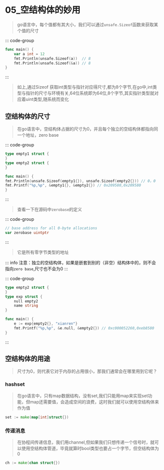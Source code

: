 # 05_空结构体的妙用

> go语言中，每个值都有其大小，我们可以通过`unsafe.Sizeof`函数来获取某个值的尺寸

::: code-group
```go
func main() {
	var a int = 12
	fmt.Println(unsafe.Sizeof(a))  // 8
	fmt.Println(unsafe.Sizeof(&a)) // 8
}
```
:::

> 如上,通过Sizeof 获取int类型与指针对应得尺寸,都为8个字节,在go中,int类型与指针的尺寸与环境有关,64位系统即为64位,8个字节,其实指针类型就对应着uint类型,随系统而变化

## 空结构体的尺寸

> 在go语言中，空结构体占据的尺寸为0，并且每个独立的空结构体都指向同一个地址，zero base 

::: code-group

```go
type empty1 struct {
}
type empty2 struct {
}

func main() {
fmt.Println(unsafe.Sizeof(empty1{}), unsafe.Sizeof(empty2{})) // 0，0
fmt.Printf("%p,%p", &empty1{}, &empty2{}) // 0x209580,0x209580
}
```

:::

> 查看一下在源码中`zerobase`的定义

::: code-group

```go
// base address for all 0-byte allocations
var zerobase uintptr
```
:::

> 它是所有零字节类型的地址

::: info
注意：独立的空结构体，如果是嵌套到别的（非空）结构体中的，则不会指向`zero base`,尺寸也不会为0
:::

::: code-group

```go
type empty2 struct {
}
type exp struct {
	null empty2
	name string
}

func main() {
	e := exp{empty2{}, "xianren"}
	fmt.Printf("%p,%p", &e.null, &empty2{}) // 0xc000052260,0xeb8580
}
```

:::

## 空结构体的用途

> 尺寸为0，则代表它对于内存的占用很小，那我们通常会在哪里用到它呢？

### hashset

> 在go语言中，只有map数据结构，没有set,我们只能用map来实现set功能，但map还需要值，会造成空间的浪费，这时我们就可以使用空结构体来作为值

```go
set := make(map[int]struct{})
```

### 传递消息

> 在协程间传递信息，我们用channel,但如果我们只想传递一个信号时，就可以使用空结构体管道，毕竟就算时bool类型也要占一个字节，但空结构体为0

```go
ch := make(chan struct{})
```



